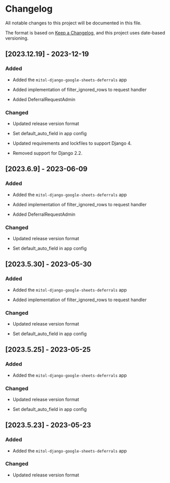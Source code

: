 # Changelog
All notable changes to this project will be documented in this file.

The format is based on [Keep a Changelog](https://keepachangelog.com/en/1.0.0/),
and this project uses date-based versioning.

<!-- scriv-insert-here -->

<a id='changelog-2023.12.19'></a>
## [2023.12.19] - 2023-12-19

### Added

- Added the `mitol-django-google-sheets-deferrals` app

- Added implementation of filter_ignored_rows to request handler

- Added DeferralRequestAdmin

### Changed

- Updated release version format

- Set default_auto_field in app config

- Updated requirements and lockfiles to support Django 4.
- Removed support for Django 2.2.

<a id='changelog-2023.6.9'></a>
## [2023.6.9] - 2023-06-09

### Added

- Added the `mitol-django-google-sheets-deferrals` app

- Added implementation of filter_ignored_rows to request handler

- Added DeferralRequestAdmin

### Changed

- Updated release version format

- Set default_auto_field in app config

<a id='changelog-2023.5.30'></a>
## [2023.5.30] - 2023-05-30

### Added

- Added the `mitol-django-google-sheets-deferrals` app

- Added implementation of filter_ignored_rows to request handler

### Changed

- Updated release version format

- Set default_auto_field in app config

<a id='changelog-2023.5.25'></a>
## [2023.5.25] - 2023-05-25

### Added

- Added the `mitol-django-google-sheets-deferrals` app

### Changed

- Updated release version format

- Set default_auto_field in app config

<a id='changelog-2023.5.23'></a>
## [2023.5.23] - 2023-05-23

### Added

- Added the `mitol-django-google-sheets-deferrals` app

### Changed

- Updated release version format
